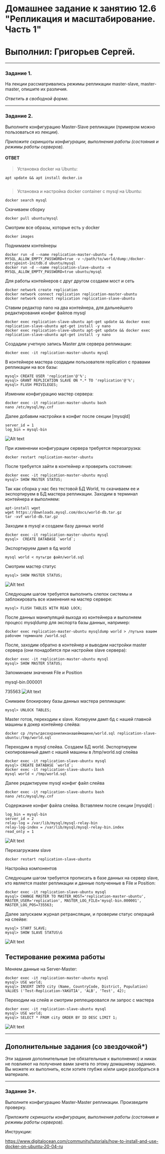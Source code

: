 # Домашнее задание к занятию 12.6 "Репликация и масштабирование. Часть 1"
# Выполнил: Григорьев Сергей.

---

### Задание 1.

На лекции рассматривались режимы репликации master-slave, master-master, опишите их различия.

*Ответить в свободной форме.*

---

### Задание 2.

Выполните конфигурацию Master-Slave репликации (примером можно пользоваться из лекции).

*Приложите скриншоты конфигурации, выполнения работы (состояния и режимы работы серверов).*

#### ОТВЕТ

> Установка docker на Ubuntu:
```
apt update && apt install docker.io
 
```

> Установка и настройка docker container с mysql на Ubuntu:
```
docker search mysql
```
Скачиваем сборку
```
docker pull ubuntu/mysql
```
Смотрим все образы, которые есть у docker
```
docker images
```
Поднимаем контейнеры
```
docker run -d --name replication-master-ubuntu -e MYSQL_ALLOW_EMPTY_PASSWORD=true -v ~/path/to/world/dump:/docker-entrypoint-initdb.d ubuntu/mysql
docker run -d --name replication-slave-ubuntu -e MYSQL_ALLOW_EMPTY_PASSWORD=true ubuntu/mysql
```
Для работы контейнеров с друг другом создаем мост и сеть
```
docker network create replication
docker network connect replication replication-master-ubuntu
docker network connect replication replication-slave-ubuntu
```
Ставим редактор nano на два контейнера, для дальнейшего редактирования конфиг файлов mysql
```
docker exec replication-slave-ubuntu apt-get update && docker exec replication-slave-ubuntu apt-get install -y nano
docker exec replication-slave-ubuntu apt-get update && docker exec replication-slave-ubuntu apt-get install -y nano
```
Создадим учетную запись Master для сервера репликации:
```
docker exec -it replication-master-ubuntu mysql
```
В контейнере мастера создадим пользователя replication с правами  репликации на все базы:
```
mysql> CREATE USER 'replication'@'%';
mysql> GRANT REPLICATION SLAVE ON *.* TO 'replication'@'%';
mysql> FLUSH PRIVILEGES;
```
Изменим конфигурацию мастер сервера:
```
docker exec -it replication-master-ubuntu bash
nano /etc/mysql/my.cnf
```
Далее добавим настройки в конфиг после секции [mysqld] 
```
server_id = 1
log_bin = mysql-bin
```
![Alt text](https://github.com/greeksergius/homework/blob/main/12-6-sql-rep1/2022-10-25_13-02-42.png)

При изменении конфигурации сервера требуется перезагрузка:
```
docker restart replication-master-ubuntu
```
После требуется зайти в контейнер и проверить состояние:
```
docker exec -it replication-master-ubuntu mysql
mysql> SHOW MASTER STATUS;
```
Так как сборка у нас без тестовой БД World, то скачиваем ее и экспортируем в БД мастера репликации. Заходим в терминал контейнера и выполняем: 
```
apt-install wget 
wget https://downloads.mysql.com/docs/world-db.tar.gz
tar -xvf world-db.tar.gz
```
Заходим в mysql и создаем базу данных world
```
docker exec -it replication-master-ubuntu mysql
mysql>  CREATE DATABASE `world`;
```
Экспортируем дамп в  бд world
```
mysql world < путьгде файл/world.sql
```
Смотрим мастер статус
```
mysql> SHOW MASTER STATUS;
```
![Alt text](https://github.com/greeksergius/homework/blob/main/12-6-sql-rep1/2022-10-25_13-16-19.png)

Следующим шагом требуется выполнить слепок системы и заблокировать все изменения на мастер сервере:
```
mysql> FLUSH TABLES WITH READ LOCK;
```
После данных манипуляций выхода из контейнера и выполняем процесс mysqldump для экспорта базы данных, например:
```
docker exec replication-master-ubuntu mysqldump world > /путьна вашем рабочем терминале /world.sql
```
После, заходим обратно в контейнер и выводим настройки master сервера (они понадобятся при настройке slave сервера):
``` 
docker exec -it replication-master-ubuntu mysql
mysql> SHOW MASTER STATUS;
```
Запоминаем значения File и Position

mysql-bin.000001

735563
![Alt text](https://github.com/greeksergius/homework/blob/main/12-6-sql-rep1/2022-10-25_13-16-19.png)

Снимаем блокировку базы данных мастера репликации:
``` 
mysql> UNLOCK TABLES;
``` 
Master готов, переходим к slave. Копируем дамп бд с нашей главной машины в докер контейнер слейва:
``` 
docker cp /путьгдесохранилинанашеймашине/world.sql replication-slave-ubuntu:/tmp/world.sql
``` 
Переходим в mysql слейва. Создаем БД  world. Экспортируем скопированный дамп с нашей машины в /tmp/world.sql слейва
``` 
docker exec -it replication-slave-ubuntu mysql
mysql> CREATE DATABASE `world`;
docker exec -it replication-slave-ubuntu bash
mysql world < /tmp/world.sql
``` 
Далее редактируем mysql конфиг файл слейва 
``` 
docker exec -it replication-slave-ubuntu bash
nano /etc/mysql/my.cnf
``` 
Содержание конфиг файла слейва. Вставляем после секции [mysqld] :
``` 
log_bin = mysql-bin
server_id = 2
relay-log = /var/lib/mysql/mysql-relay-bin
relay-log-index = /var/lib/mysql/mysql-relay-bin.index
read_only = 1
``` 
![Alt text](https://github.com/greeksergius/homework/blob/main/12-6-sql-rep1/2022-10-25_13-29-23.png) 

Перезагружаем slave
``` 
docker restart replication-slave-ubuntu
``` 
Настройка компонентов

Следующим шагом требуется прописать в базе данных на сервер slave, кто является master репликации и данные полученные в File и Position:
``` 
docker exec -it replication-slave-ubuntu mysql
mysql> CHANGE MASTER TO MASTER_HOST='replication-master-ubuntu',
MASTER_USER='replication', MASTER_LOG_FILE='mysql-bin.000001',
MASTER_LOG_POS=735563;
``` 
Далее запускаем журнал ретрансляции, и проверим статус операций на слейве:

``` 
mysql> START SLAVE;
mysql> SHOW SLAVE STATUS\G
``` 
![Alt text](https://github.com/greeksergius/homework/blob/main/12-6-sql-rep1/2022-10-25_12-19-35.png) 
## Тестирование режима работы 

Меняем данные на Server-Master:
``` 
docker exec -it replication-master-ubuntu mysql
mysql> USE world;
mysql> INSERT INTO city (Name, CountryCode, District, Population) VALUES ('Test-Replication-YAKUTIA', 'ALB', 'Test', 42);
``` 
Переходим на слейв и смотрим реплецировался ли запрос с мастера
``` 
docker exec -it replication-slave-ubuntu mysql
mysql> USE world;
mysql> SELECT * FROM city ORDER BY ID DESC LIMIT 1;
``` 
![Alt text](https://github.com/greeksergius/homework/blob/main/12-6-sql-rep1/2022-10-25_12-29-11.png) 

---

## Дополнительные задания (со звездочкой*)

Эти задания дополнительные (не обязательные к выполнению) и никак не повлияют на получение вами зачета по этому домашнему заданию. Вы можете их выполнить, если хотите глубже и/или шире разобраться в материале.

---

### Задание 3*. 

Выполните конфигурацию Master-Master репликации. Произведите проверку.

*Приложите скриншоты конфигурации, выполнения работы (состояния и режимы работы серверов).*

Инструкции:

https://www.digitalocean.com/community/tutorials/how-to-install-and-use-docker-on-ubuntu-20-04-ru
